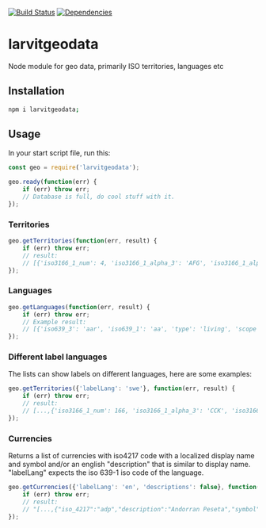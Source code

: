 [![Build Status](https://travis-ci.org/larvit/larvitgeodata.svg?branch=master)](https://travis-ci.org/larvit/larvitgeodata) [![Dependencies](https://david-dm.org/larvit/larvitgeodata.svg)](https://david-dm.org/larvit/larvitgeodata.svg)

# larvitgeodata
Node module for geo data, primarily ISO territories, languages etc

## Installation

```bash
npm i larvitgeodata;
```

## Usage

In your start script file, run this:

```javascript
const geo = require('larvitgeodata');

geo.ready(function(err) {
	if (err) throw err;
	// Database is full, do cool stuff with it.
});
```

### Territories

```javascript
geo.getTerritories(function(err, result) {
	if (err) throw err;
	// result:
	// [{'iso3166_1_num': 4, 'iso3166_1_alpha_3': 'AFG', 'iso3166_1_alpha_2': 'AF', 'label': 'Afghanistan'},...]
});
```

### Languages

```javascript
geo.getLanguages(function(err, result) {
	if (err) throw err;
	// Example result:
	// [{'iso639_3': 'aar', 'iso639_1': 'aa', 'type': 'living', 'scope': 'individual', 'label': 'Afar'},...]
});
```

### Different label languages

The lists can show labels on different languages, here are some examples:

```javascript
geo.getTerritories({'labelLang': 'swe'}, function(err, result) {
	if (err) throw err;
	// result:
	// [...,{'iso3166_1_num': 166, 'iso3166_1_alpha_3': 'CCK', 'iso3166_1_alpha_2': 'CC', 'label': 'Kokosöarna'},...]
});
```

### Currencies

Returns a list of currencies with iso4217 code with a localized display name and symbol and/or an english "description" that is similar to display name. "labelLang" expects the iso 639-1 iso code of the language.

```javascript
geo.getCurrencies({'labelLang': 'en', 'descriptions': false}, function(err, result) {
	if (err) throw err;
	// result:
	// "[...,{"iso_4217":"adp","description":"Andorran Peseta","symbol":null,"displayName":"Andorran Peseta"},...]
});
```